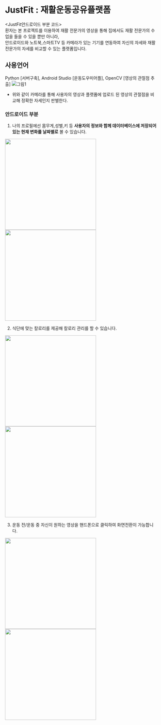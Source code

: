 # JustFit : 재활운동공유플랫폼
<JustFit안드로이드 부분 코드>  
 환자는 본 프로젝트를 이용하여 재활 전문가의 영상을 통해 집에서도 재활 전문가의 수업을 들을 수 있을 뿐만 아니라,  
 안드로이드와 노트북,스마트TV 등 카메라가 있는 기기를 연동하여 자신의 자세와 재활 전문가의 자세를 비교할 수 있는 플랫폼입니다.
## 사용언어
Python [서버구축], Android Studio [운동도우미어플], OpenCV [영상의 관절점 추출]
![그림1](https://user-images.githubusercontent.com/53805103/89138891-08e15b80-d578-11ea-9779-9e521a13b4f8.jpg)
- 위와 같이 카메라를 통해 사용자의 영상과 플랫폼에 업로드 된 영상의 관절점을 비교해 정확한 자세인지 판별한다.

### 안드로이드 부분
1. 나의 프로필에선 몸무게,성별,키 등 **사용자의 정보와 함께 데이터베이스에 저장되어있는 현재 변화를 날짜별로** 볼 수 있습니다.  

<img src="https://user-images.githubusercontent.com/53805103/89139069-886f2a80-d578-11ea-8caf-0ba43112d24a.png" width="300px" align="center" >     <img src="https://user-images.githubusercontent.com/53805103/89139073-8a38ee00-d578-11ea-8abd-235876367903.png" width="300px" align="center">  

2. 식단에 맞는 칼로리를 제공해 칼로리 관리를 할 수 있습니다.  

<img src="https://user-images.githubusercontent.com/53805103/89139819-e56be000-d57a-11ea-9ef9-66f8e788b076.png" width="300px" align="center" >     <img src="https://user-images.githubusercontent.com/53805103/89139821-e6047680-d57a-11ea-8aa1-5aa7646c480f.png" width="300px" align="center">  

3. 운동 전/운동 중 자신이 원하는 영상을 핸드폰으로 클릭하여 화면전환이 가능합니다.  

<img src="https://user-images.githubusercontent.com/53805103/89139873-13e9bb00-d57b-11ea-8250-a6ba9f1d5f8e.png" width="300px" align="center" >     <img src="https://user-images.githubusercontent.com/53805103/89139877-151ae800-d57b-11ea-8cff-bd570316eac4.png" width="300px" align="center">  
